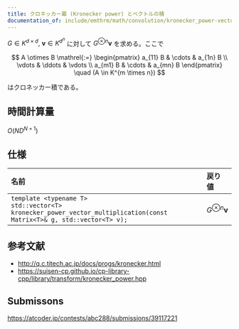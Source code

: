 ```yaml
---
title: クロネッカー冪 (Kronecker power) とベクトルの積
documentation_of: include/emthrm/math/convolution/kronecker_power-vector_multiplication.hpp
---
```


$G \in K^{d \times d},\ \boldsymbol{v} \in K^{d^n}$ に対して $G^{\otimes n} \boldsymbol{v}$ を求める。ここで

$$
A \otimes B \mathrel{:=}
\begin{pmatrix}
  a_{11} B & \cdots & a_{1n} B \\
  \vdots   & \ddots & \vdots   \\
  a_{m1} B & \cdots & a_{mn} B
\end{pmatrix}
\quad (A \in K^{m \times n})
$$

はクロネッカー積である。


## 時間計算量

$O(N D^{N + 1})$


## 仕様

|名前|戻り値|
|:--|:--|
|`template <typename T>`<br>`std::vector<T> kronecker_power_vector_multiplication(const Matrix<T>& g, std::vector<T> v);`|$G^{\otimes n} \boldsymbol{v}$|


## 参考文献

- http://q.c.titech.ac.jp/docs/progs/kronecker.html
- https://suisen-cp.github.io/cp-library-cpp/library/transform/kronecker_power.hpp


## Submissons

https://atcoder.jp/contests/abc288/submissions/39117221
